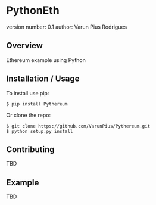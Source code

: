 PythonEth
===============================

version number: 0.1
author: Varun Pius Rodrigues

Overview
--------

Ethereum example using Python

Installation / Usage
--------------------

To install use pip:

    $ pip install Pythereum


Or clone the repo:

    $ git clone https://github.com/VarunPius/Pythereum.git
    $ python setup.py install
    
Contributing
------------

TBD

Example
-------

TBD
